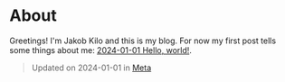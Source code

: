 # About
Greetings! I'm Jakob Kilo and this is my blog. For now my first post tells some things about me: [2024-01-01 Hello, world!](./blog/Hello,%20world!.md).
> Updated on <time datetime="2024-01-01">2024-01-01</time> in [Meta](categories.md#Meta) 